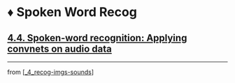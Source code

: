 # ♦️ Spoken Word Recog

## [**4.4.** Spoken-word recognition: Applying convnets on audio data](https://livebook.manning.com/book/deep-learning-with-javascript/chapter-4/193)

---
from [[_4_recog-imgs-sounds]]

[//begin]: # "Autogenerated link references for markdown compatibility"
[_4_recog-imgs-sounds]: ../_4_recog-imgs-sounds.md "♦️ RECOG IMG MP3"
[//end]: # "Autogenerated link references"